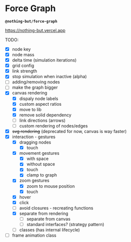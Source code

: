 # Force Graph

**`@nothing-but/force-graph`**

https://nothing-but.vercel.app

TODO:

-   [x] node key
-   [x] node mass
-   [x] delta time (simulation iterations)
-   [x] grid config
-   [x] link strength
-   [x] stop simulation when inactive (alpha)
-   [ ] adding/removing nodes
-   [ ] make the graph bigger
-   [x] canvas rendering
    -   [x] dispaly node labels
    -   [x] custom aspect ratios
    -   [x] move to lib
    -   [x] remove solid dependency
    -   [ ] link directions (arrows)
    -   [ ] custom rendering of nodes/edges
-   [x] ~~svg rendering~~ (deprecated for now, canvas is way faster)
-   [x] interaction - gestures
    -   [x] dragging nodes
        -   [x] touch
    -   [x] movement gestures
        -   [x] with space
        -   [x] without space
        -   [x] touch
        -   [x] clamp to graph
    -   [x] zoom gestures
        -   [x] zoom to mouse position
        -   [x] touch
    -   [x] hover
    -   [x] click
    -   [ ] avoid closures - recreating functions
    -   [x] separate from rendering
        -   [ ] separate from canvas
        -   [ ] standard interfaces? (strategy pattern)
    -   [ ] classes (has internal lifecycle)
-   [ ] frame animation class
